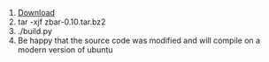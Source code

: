 
1) [Download](https://sourceforge.net/projects/zbar/files/zbar/0.10/zbar-0.10.tar.bz2/download)
2) tar -xjf zbar-0.10.tar.bz2 
3) ./build.py
4) Be happy that the source code was modified and will compile on a modern version of ubuntu
